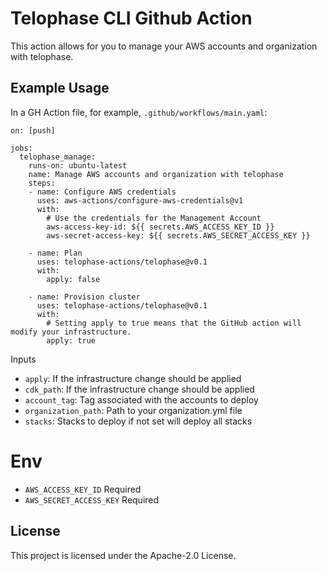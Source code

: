 # Telophase CLI Github Action 
This action allows for you to manage your AWS accounts and organization with telophase.


## Example Usage
In a GH Action file, for example, `.github/workflows/main.yaml`:

```
on: [push]

jobs:
  telophase_manage:
    runs-on: ubuntu-latest
    name: Manage AWS accounts and organization with telophase 
    steps:
    - name: Configure AWS credentials
      uses: aws-actions/configure-aws-credentials@v1
      with:
        # Use the credentials for the Management Account
        aws-access-key-id: ${{ secrets.AWS_ACCESS_KEY_ID }}
        aws-secret-access-key: ${{ secrets.AWS_SECRET_ACCESS_KEY }}

    - name: Plan
      uses: telophase-actions/telophase@v0.1
      with:
        apply: false

    - name: Provision cluster
      uses: telophase-actions/telophase@v0.1
      with:
        # Setting apply to true means that the GitHub action will modify your infrastructure.
        apply: true
```

 Inputs
- `apply`: If the infrastructure change should be applied
- `cdk_path`: If the infrastructure change should be applied
- `account_tag`: Tag associated with the accounts to deploy
- `organization_path`: Path to your organization.yml file
- `stacks`: Stacks to deploy if not set will deploy all stacks

# Env
- `AWS_ACCESS_KEY_ID` Required
- `AWS_SECRET_ACCESS_KEY` Required

## License
This project is licensed under the Apache-2.0 License.
